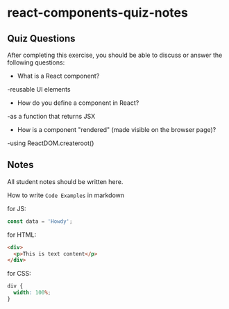 # react-components-quiz-notes

## Quiz Questions

After completing this exercise, you should be able to discuss or answer the following questions:

- What is a React component?

-reusable UI elements

- How do you define a component in React?

-as a function that returns JSX

- How is a component "rendered" (made visible on the browser page)?

-using ReactDOM.createroot()

## Notes

All student notes should be written here.

How to write `Code Examples` in markdown

for JS:

```javascript
const data = 'Howdy';
```

for HTML:

```html
<div>
  <p>This is text content</p>
</div>
```

for CSS:

```css
div {
  width: 100%;
}
```
